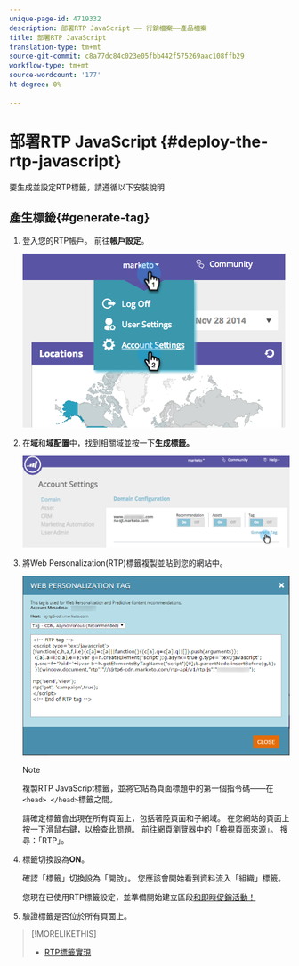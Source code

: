 ```yaml
---
unique-page-id: 4719332
description: 部署RTP JavaScript —— 行銷檔案——產品檔案
title: 部署RTP JavaScript
translation-type: tm+mt
source-git-commit: c8a77dc84c023e05fbb442f575269aac108ffb29
workflow-type: tm+mt
source-wordcount: '177'
ht-degree: 0%

---
```



# 部署RTP JavaScript {#deploy-the-rtp-javascript}

要生成並設定RTP標籤，請遵循以下安裝說明

## 產生標籤{#generate-tag}

1. 登入您的RTP帳戶。 前往&#x200B;**帳戶設定**。

   ![](assets/image2014-12-1-23-3a3-3a12.png)

1. 在&#x200B;**域**&#x200B;和&#x200B;**域配置**&#x200B;中，找到相關域並按一下&#x200B;**生成標籤。**

   ![](assets/image2014-12-1-23-3a5-3a35.png)

1. 將Web Personalization(RTP)標籤複製並貼到您的網站中。

   ![](assets/web-personalization-tag.png)

   >[!NOTE]
   >
   >複製RTP JavaScript標籤，並將它貼為頁面標題中的第一個指令碼——在`<head> </head>`標籤之間。

   請確定標籤會出現在所有頁面上，包括著陸頁面和子網域。 在您網站的頁面上按一下滑鼠右鍵，以檢查此問題。 前往網頁瀏覽器中的「檢視頁面來源」。 搜尋：「RTP」。

1. 標籤切換設為&#x200B;**ON**。

   確認「標籤」切換設為「開啟」。 您應該會開始看到資料流入「組織」標籤。

   您現在已使用RTP標籤設定，並準備開始建立區段[和即時促銷活動！](/help/marketo/product-docs/web-personalization/using-web-segments/create-a-basic-web-segment.md)

1. 驗證標籤是否位於所有頁面上。

>[!MORELIKETHIS]
>
>* [RTP標籤實現](http://docs.marketo.com/display/docs/rtp+tag+implementation)

